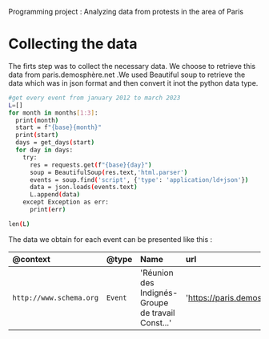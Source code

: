 Programming project : Analyzing data from protests in the area of Paris

# Collecting the data

The firts step was to collect the necessary data. We choose to retrieve this data from paris.demosphère.net .We used Beautiful soup to retrieve the data which was in json format and then convert it inot the python data type.

```bash
#get every event from january 2012 to march 2023
L=[]
for month in months[1:3]:
  print(month)
  start = f"{base}{month}"
  print(start)
  days = get_days(start)
  for day in days:
    try: 
      res = requests.get(f"{base}{day}")
      soup = BeautifulSoup(res.text,'html.parser')
      events = soup.find('script', {'type': 'application/ld+json'})
      data = json.loads(events.text)
      L.append(data)
    except Exception as err:
      print(err)

len(L)
```

The data we obtain for each event can be presented like this : 

| @context                 | @type   |Name                                               | url                                     | startDate         | endDate    | location                                          | description |
| :----                    | :----   | :----                                             | :----                                   |:----              | :----      | :----                                             | :----        |                
| `http://www.schema.org`  | `Event` | 'Réunion des Indignés- Groupe de travail Const...'| 'https://paris.demosphere.net/rv/19667' | '2012-01-02T19:00'|'2012-01-02'|'{'@type': 'Place', 'name': 'Devant le café « L...'| 'Groupe de travail Constituante\n\nIndignés - D...' |
